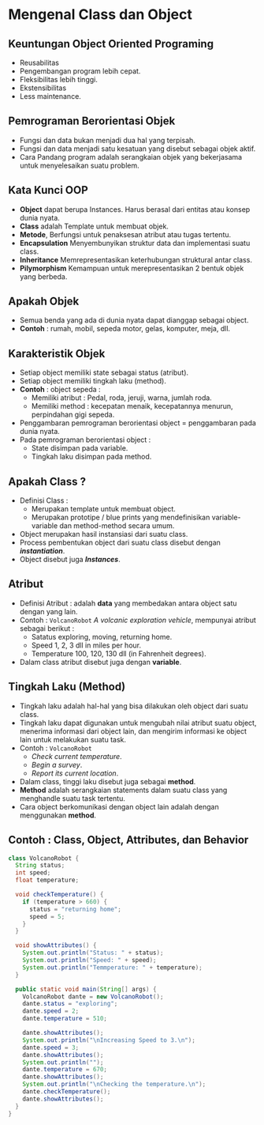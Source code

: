 # Mengenal Class dan Object

## Keuntungan Object Oriented Programing

- Reusabilitas
- Pengembangan program lebih cepat.
- Fleksibilitas lebih tinggi.
- Ekstensibilitas
- Less maintenance.

## Pemrograman Berorientasi Objek

- Fungsi dan data bukan menjadi dua hal yang terpisah.
- Fungsi dan data menjadi satu kesatuan yang disebut sebagai objek aktif.
- Cara Pandang program adalah serangkaian objek yang bekerjasama untuk menyelesaikan suatu problem.

## Kata Kunci OOP

- **Object** dapat berupa Instances. Harus berasal dari entitas atau konsep dunia nyata.
- **Class** adalah Template untuk membuat objek.
- **Metode**, Berfungsi untuk penaksesan atribut atau tugas tertentu.
- **Encapsulation** Menyembunyikan struktur data dan implementasi suatu class.
- **Inheritance** Memrepresentasikan keterhubungan struktural antar class.
- **Pilymorphism** Kemampuan untuk merepresentasikan 2 bentuk objek yang berbeda.

## Apakah Objek

- Semua benda yang ada di dunia nyata dapat dianggap sebagai object.
- **Contoh** : rumah, mobil, sepeda motor, gelas, komputer, meja, dll.

## Karakteristik Objek

- Setiap object memiliki state sebagai status (atribut).
- Setiap object memiliki tingkah laku (method).
- **Contoh** : object sepeda :
  - Memiliki atribut : Pedal, roda, jeruji, warna, jumlah roda.
  - Memiliki method : kecepatan menaik, kecepatannya menurun, perpindahan gigi sepeda.
- Penggambaran pemrograman berorientasi object = penggambaran pada dunia nyata.
- Pada pemrograman berorientasi object :
  - State disimpan pada variable.
  - Tingkah laku disimpan pada method.

## Apakah Class ?

- Definisi Class :
  - Merupakan template untuk membuat object.
  - Merupakan prototipe / blue prints yang mendefinisikan variable-variable dan method-method secara umum.
- Object merupakan hasil instansiasi dari suatu class.
- Process pembentukan object dari suatu class disebut dengan **_instantiation_**.
- Object disebut juga **_Instances_**.

## Atribut

- Definisi Atribut : adalah **data** yang membedakan antara object satu dengan yang lain.
- Contoh : `VolcanoRobot` _A volcanic exploration vehicle_, mempunyai atribut sebagai berikut :
  - Satatus exploring, moving, returning home.
  - Speed 1, 2, 3 dll in miles per hour.
  - Temperature 100, 120, 130 dll (in Fahrenheit degrees).
- Dalam class atribut disebut juga dengan **variable**.

## Tingkah Laku (Method)

- Tingkah laku adalah hal-hal yang bisa dilakukan oleh object dari suatu class.
- Tingkah laku dapat digunakan untuk mengubah nilai atribut suatu object, menerima informasi dari object lain, dan mengirim informasi ke object lain untuk melakukan suatu task.
- Contoh : `VolcanoRobot`
  - _Check current temperature_.
  - _Begin a survey_.
  - _Report its current location_.
- Dalam class, tinggi laku disebut juga sebagai **method**.
- **Method** adalah serangkaian statements dalam suatu class yang menghandle suatu task tertentu.
- Cara object berkomunikasi dengan object lain adalah dengan menggunakan **method**.

## Contoh : Class, Object, Attributes, dan Behavior

```java
class VolcanoRobot {
  String status;
  int speed;
  float temperature;

  void checkTemperature() {
    if (temperature > 660) {
      status = "returning home";
      speed = 5;
    }
  }

  void showAttributes() {
    System.out.println("Status: " + status);
    System.out.println("Speed: " + speed);
    System.out.println("Temmperature: " + temperature);
  }

  public static void main(String[] args) {
    VolcanoRobot dante = new VolcanoRobot();
    dante.status = "exploring";
    dante.speed = 2;
    dante.temperature = 510;

    dante.showAttributes();
    System.out.println("\nIncreasing Speed to 3.\n");
    dante.speed = 3;
    dante.showAttributes();
    System.out.println("");
    dante.temperature = 670;
    dante.showAttributes();
    System.out.println("\nChecking the temperature.\n");
    dante.checkTemperature();
    dante.showAttributes();
  }
}
```

